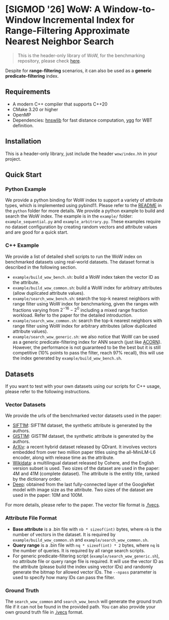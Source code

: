 # [SIGMOD '26] WoW: A Window-to-Window Incremental Index for Range-Filtering Approximate Nearest Neighbor Search

> This is the header-only library of WoW, for the benchmarking repository, please check [here](https://github.com/ziqiwww/wow_benchmark).

Despite for **range-filtering** scenarios, it can also be used as a **generic predicate-filtering** index.


## Requirements
- A modern C++ compiler that supports C++20
- CMake 3.20 or higher
- OpenMP
- Dependencies: [hnswlib](https://github.com/nmslib/hnswlib) for fast distance computation, [ygg](https://github.com/tinloaf/ygg) for WBT definition.

## Installation
This is a header-only library, just include the header `wow/index.hh` in your project.

## Quick Start
### Python Example
We provide a python binding for WoW index to support a variety of attribute types, which is implemented using pybind11. Please refer to the [README](./python/README.md) in the `python` folder for more details.
We provide a python example to build and search the WoW index. The example is in the `example/` folder: `example_sequential.py` and `example_arbitrary.py`.
These examples require no dataset configuration by creating random vectors and attribute values and are good for a quick start.
### C++ Example
We provide a list of detailed shell scripts to run the WoW index on benchmarked datasets using real-world datasets. The dataset format is described in the following section.
- `example/build_wow_bench.sh`: build a WoW index taken the vector ID as the attribute.
- `example/build_wow_common.sh`: build a WoW index for arbitrary attributes (allow duplicated attribute values).
- `example/search_wow_bench.sh`: search the top-k nearest neighbors with range filter using WoW index for benchmarking, given the ranges with fractions varying from $2^{-16}-2^0$ including a mixed range fraction workload. Refer to the paper for the detailed introduction.
- `example/search_wow_common.sh`: search the top-k nearest neighbors with range filter using WoW index for arbitrary attributes (allow duplicated attribute values).
- `example/search_wow_generic.sh`: we also notice that WoW can be used as a generic predicate-filtering index for ANN search (just like [ACORN](https://github.com/guestrin-lab/ACORN)). However, the performance is not guaranteed to be the best but it is still competitive (10% points to pass the filter, reach 97% recall), this will use the index generated by `example/build_wow_bench.sh`.

## Datasets
If you want to test with your own datasets using our scripts for C++ usage, please refer to the following instructions.
### Vector Datasets
We provide the urls of the benchmarked vector datasets used in the paper:
- [SIFT1M](http://corpus-texmex.irisa.fr/): SIFT1M dataset, the synthetic attribute is generated by the authors.
- [GIST1M](http://corpus-texmex.irisa.fr/): GIST1M dataset, the synthetic attribute is generated by the authors.
- [ArXiv](https://github.com/qdrant/ann-filtering-benchmark-datasets): a recent hybrid dataset released by QDrant.
It involves vectors embedded from over two million paper titles using the all-MiniLM-L6 encoder, along with release time as the attribute.
- [Wikidata](https://huggingface.co/datasets/Cohere/wikipedia-2023-11-embed-multilingual-v3): a multilingual dataset released by Cohere, and the English version subset is used.
Two sizes of the dataset are used in the paper: 4M and 41M (complete dataset).
The attribute is the entity title, ranked by the dictionary order.
- [Deep](https://research.yandex.com/blog/benchmarks-for-billion-scale-similarity-search): obtained from the last fully-connected layer of the GoogleNet model with image size as the attribute.
Two sizes of the dataset are used in the paper: 10M and 100M.

For more details, please refer to the paper. The vector file format is [.fvecs](http://corpus-texmex.irisa.fr/).

### Attribute File Format
* **Base attribute** is a .bin file with `nb * sizeof(int)` bytes, where `nb` is the number of vectors in the dataset.
It is required by `example/build_wow_common.sh` and `example/search_wow_common.sh`.
* **Query range** is a .bin file with `nq * sizeof(int) * 2` bytes, where `nq` is the number of queries. It is required by all range search scripts.
* For generic predicate-filtering script (`example/search_wow_generic.sh`), no attribute file or query range file is required. It will use the vector ID as the attribute (please build the index using vector IDs) and randomly generate the bitmap for allowed vector IDs. The `--npass` parameter is used to specify how many IDs can pass the filter.

### Ground Truth
The `search_wow_common` and `search_wow_bench` will generate the ground truth file if it can not be found in the provided path. You can also provide your own ground truth file in [.ivecs](http://corpus-texmex.irisa.fr/) format.

